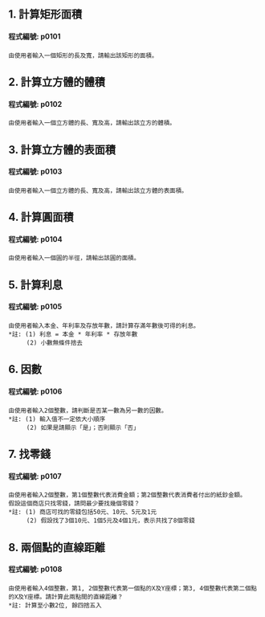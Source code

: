## 1. 計算矩形面積

#### 程式編號: p0101 <p/>
```
由使用者輸入一個矩形的長及寬，請輸出該矩形的面積。
```


## 2. 計算立方體的體積

#### 程式編號: p0102 <p/>
```
由使用者輸入一個立方體的長、寬及高，請輸出該立方的體積。
```


## 3. 計算立方體的表面積

#### 程式編號: p0103 <p/>
```
由使用者輸入一個立方體的長、寬及高，請輸出該立方體的表面積。
```


## 4. 計算圓面積

#### 程式編號: p0104 <p/>
```
由使用者輸入一個圓的半徑，請輸出該圓的面積。
```


## 5. 計算利息

#### 程式編號: p0105 <p/>
```
由使用者輸入本金、年利率及存放年數，請計算存滿年數後可得的利息。
*註: (1) 利息 = 本金 * 年利率 * 存放年數
     (2) 小數無條件捨去
```


## 6. 因數

#### 程式編號: p0106 <p/>
```
由使用者輸入2個整數，請判斷是否某一數為另一數的因數。
*註: (1) 輸入值不一定依大小順序
     (2) 如果是請顯示「是」；否則顯示「否」
```


## 7. 找零錢

#### 程式編號: p0107 <p/>
```
由使用者輸入2個整數，第1個整數代表消費金額；第2個整數代表消費者付出的紙鈔金額。
假設這個商店只找零錢，請問最少要找幾個零錢？
*註: (1) 商店可找的零錢包括50元、10元、5元及1元
     (2) 假設找了3個10元、1個5元及4個1元，表示共找了8個零錢
```


## 8. 兩個點的直線距離

#### 程式編號: p0108 <p/>
```
由使用者輸入4個整數，第1, 2個整數代表第一個點的X及Y座標；第3, 4個整數代表第二個點的X及Y座標。請計算此兩點間的直線距離？
*註: 計算至小數2位, 餘四捨五入
```